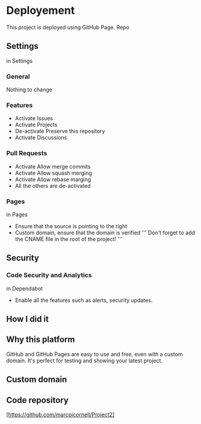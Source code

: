 # Deployement

This project is deployed using GitHub Page.
Repo
## Settings
in Settings

### General
Nothing to change
### Features
* Activate Issues
* Activate Projects
* De-activate Preserve this repository
* Activate Discussions

### Pull Requests
* Activate Allow merge commits
* Activate Allow squash merging
* Activate Allow rebase marging
* All the others are de-activated

### Pages
in Pages

* Ensure that the source is pointing to the right
* Custom domain, ensure that the domain is verified
''' Don't forget to add the CNAME file in the root of the project! '''

## Security

### Code Security and Analytics
in Dependabot
* Enable all the features such as alerts, security updates.



## How I did it

## Why this platform
GitHub and GitHub Pages are easy to use and free, even with a custom domain.
It's perfect for testing and showing your latest project.
## Custom domain

## Code repository
[https://github.com/marcpicornell/Project2]